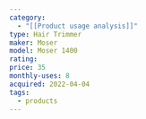 ```yaml
---
category:
  - "[[Product usage analysis]]"
type: Hair Trimmer
maker: Moser
model: Moser 1400
rating: 
price: 35
monthly-uses: 8
acquired: 2022-04-04
tags:
  - products
---
```


